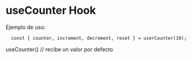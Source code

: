 # useCounter Hook

Ejemplo de uso:
```
  const { counter, increment, decrement, reset } = userCounter(10);
```

useCounter()  // recibe un valor por defecto